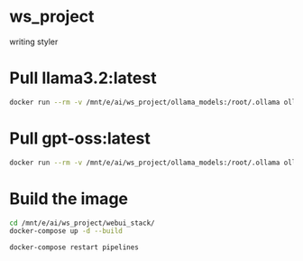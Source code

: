 # ws_project
writing styler


# Pull llama3.2:latest
```bash
docker run --rm -v /mnt/e/ai/ws_project/ollama_models:/root/.ollama ollama/ollama ollama pull llama3.2:latest
```

# Pull gpt-oss:latest
```bash
docker run --rm -v /mnt/e/ai/ws_project/ollama_models:/root/.ollama ollama/ollama ollama pull gpt-oss:latest
```

# Build the image
```bash
cd /mnt/e/ai/ws_project/webui_stack/
docker-compose up -d --build

docker-compose restart pipelines
```
